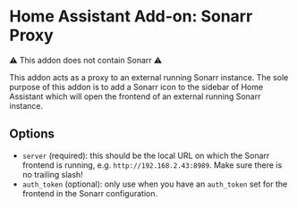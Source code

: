 # Home Assistant Add-on: Sonarr Proxy

⚠️ This addon does not contain Sonarr ⚠️

This addon acts as a proxy to an external running Sonarr instance. 
The sole purpose of this addon is to add a Sonarr icon to the sidebar of Home Assistant which will open the frontend of an external running Sonarr instance.

## Options

- `server` (required): this should be the local URL on which the Sonarr frontend is running, e.g. `http://192.168.2.43:8989`. Make sure there is no trailing slash!
- `auth_token` (optional): only use when you have an `auth_token` set for the frontend in the Sonarr configuration.